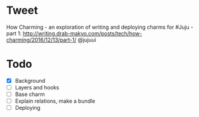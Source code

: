 # Tweet

How Charming - an exploration of writing and deploying charms for #Juju - part 1: http://writing.drab-makyo.com/posts/tech/how-charming/2016/12/13/part-1/ @jujuui

# Todo

* [X] Background
* [ ] Layers and hooks
* [ ] Base charm
* [ ] Explain relations, make a bundle
* [ ] Deploying
